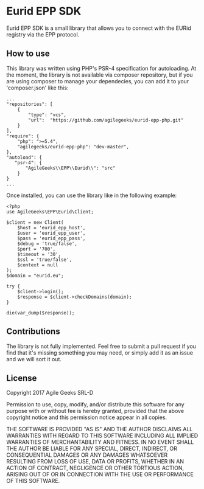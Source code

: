 # Eurid EPP SDK

Eurid EPP SDK is a small library that allows you to connect with the EURid registry via the EPP protocol.

## How to use

This library was written using PHP's PSR-4 specification for autoloading. At the moment, the library is not available via composer repository, but if you are using composer to manage your dependecies, you can add it to your 'composer.json' like this:

```
...
"repositories": [
    {
        "type": "vcs",
        "url":  "https://github.com/agilegeeks/eurid-epp-php.git"
    }
],
"require": {
    "php": ">=5.4",
    "agilegeeks/eurid-epp-php": "dev-master",
},
"autoload": {
   "psr-4": {
       "AgileGeeks\\EPP\\Eurid\\": "src"
    }
}
...
```

Once installed, you can use the library like in the following example:

```
<?php
use AgileGeeks\EPP\Eurid\Client;

$client = new Client(
    $host = 'eurid_epp_host',
    $user = 'eurid_epp_user',
    $pass = 'eurid_epp_pass',
    $debug = 'true/false',
    $port = '700',
    $timeout = '30',
    $ssl = 'true/false',
    $context = null
);
$domain = "eurid.eu";

try {
    $client->login();
    $response = $client->checkDomains(domain);
}

die(var_dump($response));
```

## Contributions
The library is not fully implemented. Feel free to submit a pull request if you find that it's missing something you may need, or simply add it as an issue and we will sort it out.

## License
Copyright 2017 Agile Geeks SRL-D

Permission to use, copy, modify, and/or distribute this software for any purpose with or without fee is hereby granted, provided that the above copyright notice and this permission notice appear in all copies.

THE SOFTWARE IS PROVIDED "AS IS" AND THE AUTHOR DISCLAIMS ALL WARRANTIES WITH REGARD TO THIS SOFTWARE INCLUDING ALL IMPLIED WARRANTIES OF MERCHANTABILITY AND FITNESS. IN NO EVENT SHALL THE AUTHOR BE LIABLE FOR ANY SPECIAL, DIRECT, INDIRECT, OR CONSEQUENTIAL DAMAGES OR ANY DAMAGES WHATSOEVER RESULTING FROM LOSS OF USE, DATA OR PROFITS, WHETHER IN AN ACTION OF CONTRACT, NEGLIGENCE OR OTHER TORTIOUS ACTION, ARISING OUT OF OR IN CONNECTION WITH THE USE OR PERFORMANCE OF THIS SOFTWARE.














